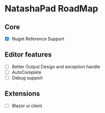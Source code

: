 # NatashaPad RoadMap

## Core

- [x] Nuget Reference Support

## Editor features

- [ ] Better Output Design and exception handle
- [ ] AutoComplete
- [ ] Debug support

## Extensions

- [ ] Blazor ui client
